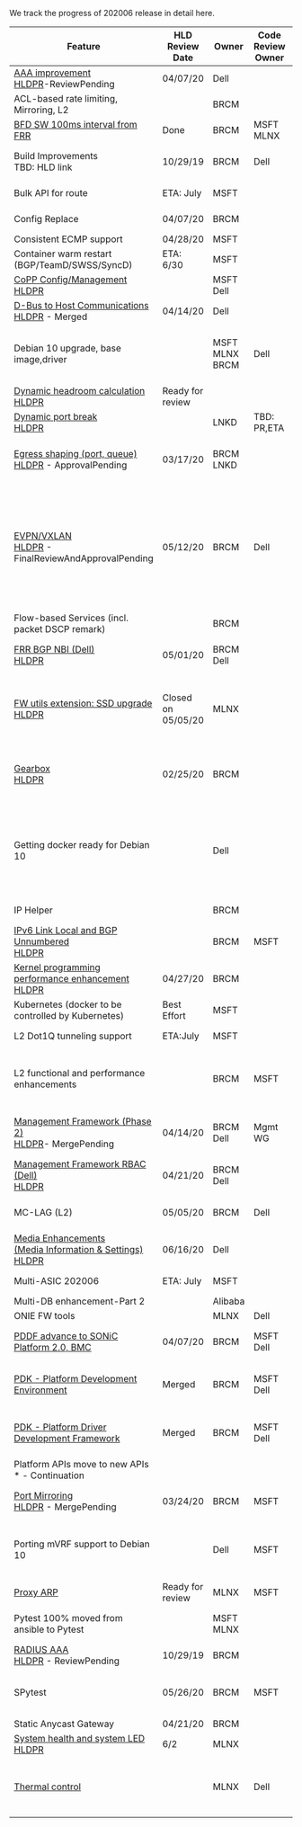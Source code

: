 We track the progress of 202006 release in detail here. 

| Feature  | HLD<br/>Review<br/>Date | Owner| Code<br>Review<br> Owner| Code<br>Review<br>Date | 202006  Release | Code PR Status                                                     |
| ----------------------------------- | --------------------- | -----------|-----------| ------------------------ | ------------------------------------------------------------ | ------------------------------------------------------------ |
| [AAA improvement ](https://github.com/Azure/SONiC/blob/a46aa68b3a3ca57fea28c3d139fcef437e0cf0e6/doc/aaa/AAA%20Improvements/AAA%20Improvements.md)<br>[HLDPR](https://github.com/Azure/SONiC/pull/583)-ReviewPending  | 04/07/20     | Dell   |  |   | Moved Out  | |
| ACL-based rate limiting, Mirroring, L2  |      | BRCM|  |   | Moved Out  | |
| [BFD SW 100ms interval from FRR](https://github.com/Azure/SONiC/blob/master/doc/bfd/BFD_Enhancement_HLD.md)| Done     | BRCM   | MSFT<br>MLNX| ETA:TBD  |Yes| [3838](https://github.com/Azure/sonic-buildimage/pull/3838) - change requested;<br>[5197](https://github.com/FRRouting/frr/pull/5197) - Merged|
| Build Improvements<br> TBD: HLD link |  10/29/19| BRCM| Dell| |Yes | [3292](https://github.com/Azure/sonic-buildimage/pull/3292)  -   Closed.<br>[4117](https://github.com/Azure/sonic-buildimage/pull/4117) - Merged<br>[4425](https://github.com/Azure/sonic-buildimage/pull/4425) - Merged |
| Bulk API for route| ETA: July	| MSFT   |  |ETA: July| Moved Out   | |
| Config Replace  | 04/07/20     | BRCM|  |   | Moved Out | |
| Consistent ECMP support  | 04/28/20     | MSFT|  | ETA:TBD |   |TBD: PR Links  |
| Container warm restart (BGP/TeamD/SWSS/SyncD) | ETA: 6/30 | MSFT|  |ETA: 6/30|   |TBD: PR Links  |
| [CoPP Config/Management](https://github.com/Azure/SONiC/blob/fdc7cff16b7f42f1a1b01dd506279e3e9f9269cb/doc/copp/CoPP%20Config%20and%20Management.md)<br>[HLDPR]() |  | MSFT<br>Dell|  | |   |Dell is targeting PR to be raised by 06/30|
| [D-Bus to Host Communications](https://github.com/mikelazar/SONiC/blob/69bb868dec98fc05b8b046f0925ca2e89604c49a/doc/mgmt/Docker%20to%20Host%20communication.md)<br>[HLDPR](https://github.com/Azure/SONIC/pull/541) - Merged | 04/14/20     | Dell|  |ETA 06/26 | Yes | |
| Debian 10 upgrade, base image,driver     |      | MSFT<br>MLNX<br>BRCM |Dell| ETA:TBD | In Progress, exp to be done |[145](https://github.com/Azure/sonic-linux-kernel/pull/145) - Merged<br> [4711](https://github.com/Azure/sonic-buildimage/pull/4711) - Merged <br>SyncD should be ready<br>Dell contribute to upgrade all other dockers to 4.10 |
| [Dynamic headroom calculation](https://github.com/Azure/SONiC/blob/3e4b6865910a2bc74422b46a5d209806ffade978/doc/qos/graphs.flow-chart.md)<br>[HLDPR]()|   Ready for review   |    |  | ETA:6/24  | |  |
| [Dynamic port break](https://github.com/zhenggen-xu/SONiC/blob/1ef4fd1143ef6014d6fd14b431a36a5d201599f1/doc/dynamic-port-breakout/sonic-dynamic-port-breakout-HLD.md)<br>[HLDPR]()|     |  LNKD  | TBD: PR,ETA |   | Yes|many files, 95% will be able to check in  |
| [Egress shaping (port, queue)](https://github.com/Azure/SONiC/blob/41e55d2762e9267454a4910b42a1eb7ad07acda8/doc/qos/scheduler/SONiC_QoS_Scheduler_Shaper.md)<br>[HLDPR](https://github.com/Azure/SONiC/pull/535) - ApprovalPending| 03/17/20    | BRCM<br>LNKD  |  |   |Yes|[1296](https://github.com/Azure/sonic-swss/pull/1296) - Changes Approved.<br>MergePending<br>[991](https://github.com/Azure/sonic-swss/pull/991) - Merged<br>[535](https://github.com/Azure/SONiC/pull/535) - HLD Approval Pending|
| [EVPN/VXLAN](https://github.com/Azure/SONiC/blob/7fbda34ee3315960c164a0c202f39c2ec515cfc3/doc/vxlan/EVPN/EVPN_VXLAN_HLD.md)<br>[HLDPR](https://github.com/Azure/SONiC/pull/437) - FinalReviewAndApprovalPending| 05/12/20    |  BRCM|Dell|ETA:TBD|Yes |[437](https://github.com/Azure/SONiC/pull/437) - FinalReviewAndApprovalPending<br>[339](https://github.com/Azure/sonic-swss-common/pull/339) - Merged<br>[350](https://github.com/Azure/sonic-swss-common/pull/350) - ReviewPending<br>[1264](https://github.com/Azure/sonic-swss/pull/1264) - FinalReviewAndApprovalPending<br>[1266](https://github.com/Azure/sonic-swss/pull/1266) - FinalReviewAndApprovalPending<br>[1318](https://github.com/Azure/sonic-swss/pull/1318) - ReviewPending<br>[1267](https://github.com/Azure/sonic-swss/pull/1267) - Code in Progress<br>[870](https://github.com/Azure/sonic-utilities/pull/870) - ReviewPending  |
| Flow-based Services (incl. packet DSCP remark)      |     |  BRCM|  | ETA:TBD  |   |  |
| [FRR BGP NBI (Dell)](https://github.com/Azure/SONiC/blob/48e9012c548528b6528745bda9d75b4164e785eb/doc/mgmt/SONiC_Design_Doc_Unified_FRR_Mgmt_Interface.md)<br>[HLDPR]()| 05/01/20    |  BRCM<br>Dell  |  |ETA:TBD|Yes|[544](https://github.com/Azure/SONiC/pull/544) - Review<br>Approval<br>Required |
| [FW utils extension: SSD upgrade](https://github.com/nazariig/SONiC/blob/a55129d8542f55d98c43b599a51cb67d0d156064/doc/fwutil/fwutil.md)<br>[HLDPR]()| Closed on 05/05/20|  MLNX|  | TBD: Any other PR? |   | [4764](https://github.com/Azure/sonic-buildimage/pull/4764) - Merged<br>[4758](https://github.com/Azure/sonic-buildimage/pull/4758) - Merged<br>[941](https://github.com/Azure/sonic-utilities/pull/941) - Merged<br>[942](https://github.com/Azure/sonic-utilities/pull/942) - Merged<br>[87](https://github.com/Azure/sonic-platform-common/pull/87) - Merged<br>[82](https://github.com/Azure/sonic-platform-common/pull/82) - Merged  |
| [Gearbox](https://github.com/dan-arsenault/SONiC/blob/b523fcd51a2ba94b672d217f74ea0b84be330d88/doc/gearbox/gearbox_mgr_design.md)<br>[HLDPR]()| 02/25/20    |  BRCM|  | TBD: Any other PR open?  |Yes|[347](https://github.com/Azure/sonic-swss-common/pull/347) - Merged <br>[931](https://github.com/Azure/sonic-utilities/pull/931) - Merged<br>[1321](https://github.com/Azure/sonic-swss/pull/1321) - ChangeRequested<br>[624](https://github.com/Azure/sonic-sairedis/pull/624) - sonic-buildimage pending  |
| Getting docker ready for Debian 10|     |Dell|  |   |  |[4671](https://github.com/Azure/sonic-buildimage/pull/4671) - Merged<br>[4727](https://github.com/Azure/sonic-buildimage/pull/4727) - Merged<br>[4726](https://github.com/Azure/sonic-buildimage/pull/4726) - Merged<br>[4665](https://github.com/Azure/sonic-buildimage/pull/4665) - Merged<br>[4515](https://github.com/Azure/sonic-buildimage/pull/4515) - Merged<br>[4598](https://github.com/Azure/sonic-buildimage/pull/4598) - Merged<br>[4529](https://github.com/Azure/sonic-buildimage/pull/4529) - Merged<br>[4480](https://github.com/Azure/sonic-buildimage/pull/4480) - Merged |
| IP Helper|     |  BRCM|  |   | Moved Out| |
| [IPv6 Link Local and BGP Unnumbered](https://github.com/Azure/SONiC/blob/3d2e5e66e05bcce0a64f5ad077b96ae2006527fd/doc/ipv6/ipv6_link_local.md)<br>[HLDPR](https://github.com/Azure/SONiC/pull/625) |     |  BRCM|MSFT|Dell|  Moved Out | |
| [Kernel programming performance enhancement](https://github.com/Azure/SONiC/blob/f39c72147209aab8fec5deebb965bf4c91a1f876/doc/platform/nlapi/netlink_api_kernel_programming.md)<br>[HLDPR]()| 04/27/20    |  BRCM|  |   | Moved Out | |
| Kubernetes (docker to be controlled by Kubernetes)       | Best Effort    |  MSFT|  |   |Moved Out|  |
| L2 Dot1Q tunneling support       | ETA:July |  MSFT|  |ETA: August| Moved Out |  |
| L2 functional and performance enhancements|     |BRCM|MSFT|   | Yes |[885](https://github.com/Azure/sonic-swss/pull/885) - FinalReviewAndApprovalPending<br>[529](https://github.com/Azure/sonic-utilities/pull/529) - NotYetApproved &<br> NeedsConflictResolutions<br>[114](https://github.com/Azure/sonic-snmpagent/pull/114) - Merged|
| [Management Framework (Phase 2)](https://github.com/Azure/SONiC/blob/34cac1aabdc865fc41cbe064a2ab2442645524b1/doc/mgmt/Management%20Framework.md)<br>[HLDPR](https://github.com/Azure/SONiC/pull/550#)- MergePending| 04/14/20    |  BRCM<br>Dell|Mgmt WG|Any other PR? | Yes|[18](https://github.com/Azure/sonic-mgmt-framework/pull/18) - Merged<br>[19](https://github.com/Azure/sonic-mgmt-framework/pull/19) - Closed<br>[25](https://github.com/Azure/sonic-mgmt-framework/pull/25) - Closed [550](https://github.com/Azure/SONiC/pull/550) - FinalReviewAndApprovalPending |
| [Management Framework RBAC (Dell)](https://github.com/Azure/SONiC/blob/48fab9db4f090c5beaea5f7a8fdcb9474d23a4e9/doc/aaa/SONiC%20RBAC.md)<br>[HLDPR]()| 04/21/20|  BRCM<br>Dell  |  |   | Moved Out|PR will be not available by 06/30|
| MC-LAG (L2)| 05/05/20    |  BRCM|Dell|Nephos| Moved Out |[596](https://github.com/Azure/SONiC/pull/596) - Open<br>[885](https://github.com/Azure/sonic-swss/pull/885) - Open<br>[529](https://github.com/Azure/sonic-utilities/pull/529) - Open<br> |
| [Media Enhancements<br>(Media Information & Settings)](https://github.com/Azure/SONiC/blob/a6e9636552149829e39a82705d1ad2b48a17b3f0/doc/media-info-enhancements/media-info.md)<br>[HLDPR]()|06/16/20|Dell|  | |  |Dell is targeting PR to be raised by 06/30|
| Multi-ASIC 202006|ETA: July|  MSFT|  |ETA:Sept|Moved Out |  |
| Multi-DB enhancement-Part 2|     |  Alibaba  |  |   |Moved out|  |
| ONIE FW tools|     |  MLNX  |Dell|   | TBD:ETA  |  |
| [PDDF advance to SONiC Platform 2.0, BMC](https://github.com/Azure/SONiC/blob/master/doc/platform/brcm_pdk_pddf.md)| 04/07/20|BRCM|MSFT<br>Dell|ETA:TBD| Yes|[4756](https://github.com/Azure/sonic-buildimage/pull/4756) - ReviewPending<br>[940](https://github.com/Azure/sonic-utilities/pull/940) - ReviewPending<br>[92](https://github.com/Azure/sonic-platform-common/pull/92) - MergePending|
| [PDK - Platform Development Environment](https://github.com/Azure/SONiC/blob/master/doc/platform/pde.md)| Merged    |  BRCM|MSFT<br>Dell|   |Yes|[3778](https://github.com/Azure/sonic-buildimage/pull/3778) - FinalReviewAndApprovalPending<br>[28](https://github.com/Azure/sonic-platform-pdk-pde/pull/28) - FinalReviewAndApprovalPending|
| [PDK - Platform Driver Development Framework](https://github.com/Azure/SONiC/blob/master/doc/platform/brcm_pdk_pddf.md)| Merged    |  BRCM|MSFT<br>Dell|   |Yes|[3387](https://github.com/Azure/sonic-buildimage/pull/3387) - NotYetApproved &<br> NeedsConflictResolutions<br>[624](https://github.com/Azure/sonic-utilities/pull/624) - Merged<br>[62](https://github.com/Azure/sonic-platform-common/pull/62) - Merged|
| Platform APIs move to new APIs * - Continuation|     |    |  |   |   |  |
| [Port Mirroring](https://github.com/Azure/SONiC/blob/e8c86d1b3a03d6320727ff148966081869461e4a/doc/SONiC_Port_Mirroring_HLD.md)<br>[HLDPR](https://github.com/Azure/SONiC/pull/580) - MergePending| 03/24/20    |  BRCM|MSFT|   |Yes|[580](https://github.com/Azure/SONiC/pull/580) - MergePending<br>[1314](https://github.com/Azure/sonic-swss/pull/1314) - ReviewPending<br>[936](https://github.com/Azure/sonic-utilities/pull/936) - Open |
| Porting mVRF support to Debian 10 |     |Dell|MSFT|   |  |[53](https://github.com/lguohan/sonic-buildimage/pull/53) - Merged<br>[1214](https://github.com/Azure/sonic-swss/pull/1214) - Merged<br>[55](https://github.com/lguohan/sonic-buildimage/pull/55) - Merged<br>[858](https://github.com/Azure/sonic-utilities/pull/858) - Merged<br>[885](https://github.com/Azure/sonic-utilities/pull/885) - Merged  |
| [Proxy ARP](https://github.com/Azure/SONiC/blob/master/doc/arp/Proxy%20Arp.md)| Ready for review    |  MLNX  |MSFT|   |Merged|Code PR in master|
| Pytest 100% moved from ansible to Pytest|     |  MSFT<br>MLNX  |  |   | 84% done, 8 left  |  |
| [RADIUS AAA](https://github.com/Azure/SONiC/blob/3edad287edc79ea7e227648cba566a6ce347bf49/doc/aaa/radius_authentication.md)<br>[HLDPR](https://github.com/Azure/SONiC/pull/500) - ReviewPending| 10/29/19    |BRCM|  |   |Yes|[4220](https://github.com/Azure/sonic-buildimage/pull/4220) - ReviewPending <br>[830](https://github.com/Azure/sonic-utilities/pull/830) - ReviewPending|
| SPytest| 05/26/20    |  BRCM  |MSFT|   |Merged framework and 225 cases|[1533](https://github.com/Azure/sonic-mgmt/pull/1533) - Merged  |
| Static Anycast Gateway| 04/21/20    |  BRCM  |  |   | Moved out | |
| [System health and system LED](https://github.com/Azure/SONiC/blob/fd9abf13f8aa2a2c2ca241bc9e3a7dde369cae3f/doc/system_health_monitoring/system-health-HLD.md)<br>[HLDPR]()|  6/2   |  MLNX|  |   |ETA:6/24| |
| [Thermal control](https://github.com/Azure/SONiC/blob/master/thermal-control-design.md)|     |  MLNX|Dell|   | Already Merged |[73](https://github.com/Azure/sonic-platform-common/pull/73) - Merged<br>[777](https://github.com/Azure/sonic-utilities/pull/777) - Merged<br>[49](https://github.com/Azure/sonic-platform-daemons/pull/49)- Merged<br>[3949](https://github.com/Azure/sonic-buildimage/pull/3949)- Merged<br>[832](https://github.com/Azure/sonic-utilities/pull/832)- Merged |
